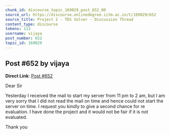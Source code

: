 ```yaml
---
chunk_id: discourse_topic_169029_post_652_00
source_url: https://discourse.onlinedegree.iitm.ac.in/t/169029/652
source_title: Project 2 - TDS Solver - Discussion Thread
content_type: discourse
tokens: 113
username: vijaya
post_number: 652
topic_id: 169029
---
```


## Post #652 by vijaya

**Direct Link**: [Post #652](https://discourse.onlinedegree.iitm.ac.in/t/169029/652)

Dear Sir

Yesterday I received the mail to start my server from 11 pm to 2 am, but I am very sorry that I did not read the mail on time and hence could not start the server on time. I request you kindly to give a second chance for re evaluation. I have done the project and it would not be fair if it is not evaluated.

Thank you
